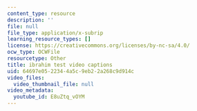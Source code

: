 ```yaml
---
content_type: resource
description: ''
file: null
file_type: application/x-subrip
learning_resource_types: []
license: https://creativecommons.org/licenses/by-nc-sa/4.0/
ocw_type: OCWFile
resourcetype: Other
title: ibrahim test video captions
uid: 64697e05-2234-4a5c-9eb2-2a268c9d914c
video_files:
  video_thumbnail_file: null
video_metadata:
  youtube_id: E8uZtq_vOYM
---
```

